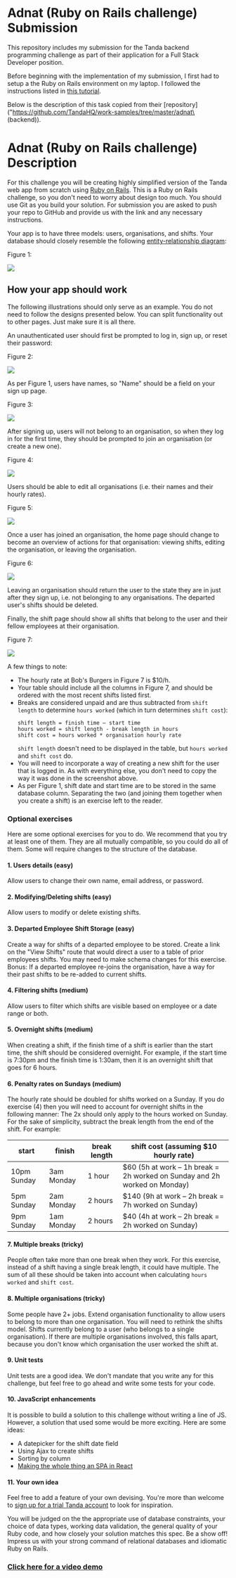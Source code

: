 # Adnat (Ruby on Rails challenge) Submission

This repository includes my submission for the Tanda backend programming challenge as part of their application for a Full Stack Developer position.

Before beginning with the implementation of my submission, I first had to setup a the Ruby on Rails environment on my laptop. I followed the instructions listed in [this tutorial](https://gorails.com/setup/windows/10).

Below is the description of this task copied from their [repository]("https://github.com/TandaHQ/work-samples/tree/master/adnat\ \(backend\)).

# Adnat (Ruby on Rails challenge) Description

For this challenge you will be creating highly simplified version of the Tanda web app from scratch using [Ruby on Rails](https://rubyonrails.org/). This is a Ruby on Rails challenge, so you don't need to worry about design too much. You should use Git as you build your solution. For submission you are asked to push your repo to GitHub and provide us with the link and any necessary instructions.

Your app is to have three models: users, organisations, and shifts. Your database should closely resemble the following [entity-relationship diagram](https://en.wikipedia.org/wiki/Entity%E2%80%93relationship_model#Crow's_foot_notation):

Figure 1:

![](https://i.imgur.com/w1YzNY6.png)

## How your app should work

The following illustrations should only serve as an example. You do not need to follow the designs presented below. You can split functionality out to other pages. Just make sure it is all there.

An unauthenticated user should first be prompted to log in, sign up, or reset their password:

Figure 2:

![](https://i.imgur.com/XLhRtL3.png)

As per Figure 1, users have names, so "Name" should be a field on your sign up page.

Figure 3:

![](https://i.imgur.com/yflhRac.png)

After signing up, users will not belong to an organisation, so when they log in for the first time, they should be prompted to join an organisation (or create a new one).

Figure 4:

![](https://i.imgur.com/V53XD3X.png)

Users should be able to edit all organisations (i.e. their names and their hourly rates).

Figure 5:

![](https://i.imgur.com/XMoFEzj.png)

Once a user has joined an organisation, the home page should change to become an overview of actions for that organisation: viewing shifts, editing the organisation, or leaving the organisation.

Figure 6:

![](https://i.imgur.com/7tZ9Gfc.png)

Leaving an organisation should return the user to the state they are in just after they sign up, i.e. not belonging to any organisations. The departed user's shifts should be deleted.


Finally, the shift page should show all shifts that belong to the user and their fellow employees at their organisation.

Figure 7:

![](https://i.imgur.com/3XS2mvP.png)

A few things to note:
* The hourly rate at Bob's Burgers in Figure 7 is $10/h.
* Your table should include all the columns in Figure 7, and should be ordered with the most recent shifts listed first.
* Breaks are considered unpaid and are thus subtracted from `shift length` to determine `hours worked` (which in turn determines `shift cost`):
  ```
  shift length = finish time – start time
  hours worked = shift length - break length in hours
  shift cost = hours worked * organisation hourly rate
  ```
  `shift length` doesn't need to be displayed in the table, but `hours worked` and `shift cost` do.
* You will need to incorporate a way of creating a new shift for the user that is logged in. As with everything else, you don't need to copy the way it was done in the screenshot above.
* As per Figure 1, shift date and start time are to be stored in the same database column. Separating the two (and joining them together when you create a shift) is an exercise left to the reader.

### Optional exercises
Here are some optional exercises for you to do. We recommend that you try at least one of them. They are all mutually compatible, so you could do all of them. Some will require changes to the structure of the database.

#### 1. Users details (easy)
Allow users to change their own name, email address, or password.

#### 2. Modifying/Deleting shifts (easy)
Allow users to modify or delete existing shifts.

#### 3. Departed Employee Shift Storage (easy)
Create a way for shifts of a departed employee to be stored. Create a link on the "View Shifts" route that would direct a user to a table of prior employees shifts. You may need to make schema changes for this exercise. Bonus: If a departed employee re-joins the organisation, have a way for their past shifts to be re-added to current shifts.

#### 4. Filtering shifts (medium)
Allow users to filter which shifts are visible based on employee or a date range or both.

#### 5. Overnight shifts (medium)
When creating a shift, if the finish time of a shift is earlier than the start time, the shift should be considered overnight. For example, if the start time is 7:30pm and the finish time is 1:30am, then it is an overnight shift that goes for 6 hours.

#### 6. Penalty rates on Sundays (medium)
The hourly rate should be doubled for shifts worked on a Sunday. If you do exercise (4) then you will need to account for overnight shifts in the following manner: The 2x should only apply to the hours worked on Sunday. For the sake of simplicity, subtract the break length from the end of the shift. For example:

| start | finish | break length | shift cost (assuming $10 hourly rate) |
| - | - | - | - |
| 10pm Sunday | 3am Monday | 1 hour | $60 (5h at work – 1h break = 2h worked on Sunday and 2h worked on Monday) |
| 5pm Sunday | 2am Monday | 2 hours | $140 (9h at work – 2h break = 7h worked on Sunday) |
| 9pm Sunday | 1am Monday | 2 hours | $40 (4h at work – 2h break = 2h worked on Sunday) |

#### 7. Multiple breaks (tricky)
People often take more than one break when they work. For this exercise, instead of a shift having a single break length, it could have multiple. The sum of all these should be taken into account when calculating `hours worked` and `shift cost`.

#### 8. Multiple organisations (tricky)
Some people have 2+ jobs. Extend organisation functionality to allow users to belong to more than one organisation. You will need to rethink the shifts model. Shifts currently belong to a user (who belongs to a single organisation). If there are multiple organisations involved, this falls apart, because you don't know which organisation the user worked the shift at.

#### 9. Unit tests
Unit tests are a good idea. We don't mandate that you write any for this challenge, but feel free to go ahead and write some tests for your code.

#### 10. JavaScript enhancements
It is possible to build a solution to this challenge without writing a line of JS. However, a solution that used some would be more exciting. Here are some ideas:
* A datepicker for the shift date field
* Using Ajax to create shifts
* Sorting by column
* [Making the whole thing an SPA in React](https://github.com/TandaHQ/work-samples/tree/master/adnat%20(react))

#### 11. Your own idea
Feel free to add a feature of your own devising. You're more than welcome to [sign up for a trial Tanda account](https://www.tanda.co/) to look for inspiration.

You will be judged on the the appropriate use of database constraints, your choice of data types, working data validation, the general quality of your Ruby code, and how closely your solution matches this spec. Be a show off! Impress us with your strong command of relational databases and idiomatic Ruby on Rails.

### [Click here for a video demo](https://www.youtube.com/watch?v=A8u8tBWoM4k)
